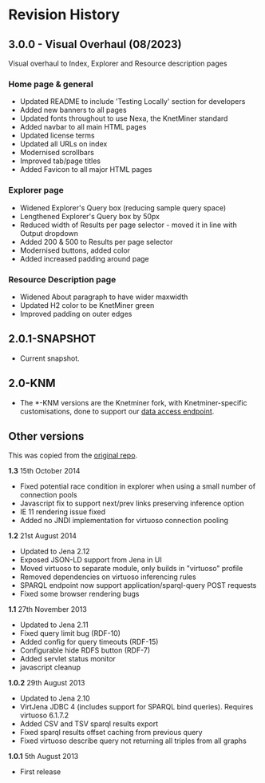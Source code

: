 # Revision History

## 3.0.0 - Visual Overhaul (08/2023)
Visual overhaul to Index, Explorer and Resource description pages

### Home page & general
* Updated README to include 'Testing Locally' section for developers
* Added new banners to all pages
* Updated fonts throughout to use Nexa, the KnetMiner standard
* Added navbar to all main HTML pages
* Updated license terms
* Updated all URLs on index
* Modernised scrollbars
* Improved tab/page titles
* Added Favicon to all major HTML pages

### Explorer page
* Widened Explorer's Query box (reducing sample query space)
* Lengthened Explorer's Query box by 50px
* Reduced width of Results per page selector - moved it in line with Output dropdown
* Added 200 & 500 to Results per page selector
* Modernised buttons, added color
* Added increased padding around page

### Resource Description page
* Widened About paragraph to have wider maxwidth
* Updated H2 color to be KnetMiner green
* Improved padding on outer edges


## 2.0.1-SNAPSHOT
* Current snapshot.

## 2.0-KNM
* The *-KNM versions are the Knetminer fork, with Knetminer-specific customisations, done to support our [data access endpoint][10].

[10]: https://knetminer.com/data


## Other versions

This was copied from the [original repo](https://github.com/EBISPOT/lodestar).

**1.3**  15th October 2014
* Fixed potential race condition in explorer when using a small number of connection pools
* Javascript fix to support next/prev links preserving inference option
* IE 11 rendering issue fixed
* Added no JNDI implementation for virtuoso connection pooling

**1.2**  21st August 2014
* Updated to Jena 2.12
* Exposed JSON-LD support from Jena in UI 
* Moved virtuoso to separate module, only builds in "virtuoso" profile
* Removed dependencies on virtuoso inferencing rules
* SPARQL endpoint now support application/sparql-query POST requests 
* Fixed some browser rendering bugs 

**1.1** 27th November 2013	
* Updated to Jena 2.11
* Fixed query limit bug (RDF-10)
* Added config for query timeouts (RDF-15)
* Configurable hide RDFS button (RDF-7)
* Added servlet status monitor
* javascript cleanup

**1.0.2** 29th August 2013	
* Updated to Jena 2.10
* VirtJena JDBC 4 (includes support for SPARQL bind queries). Requires virtuoso 6.1.7.2
* Added CSV and TSV sparql results export
* Fixed sparql results offset caching from previous query
* Fixed virtuoso describe query not returning all triples from all graphs

**1.0.1** 5th August 2013
* First release
